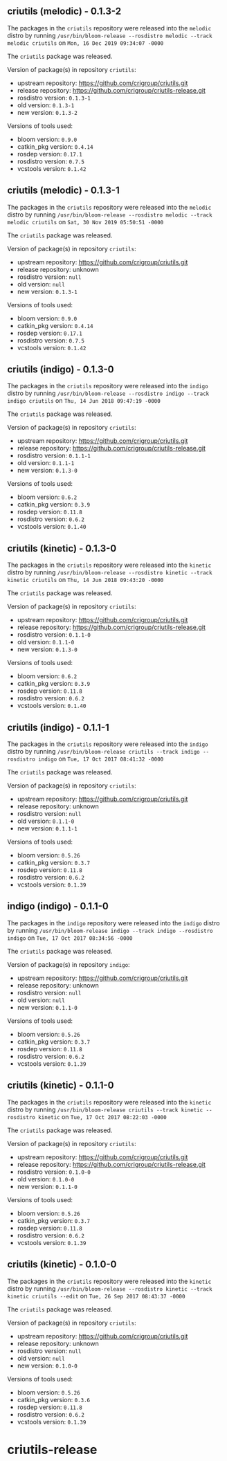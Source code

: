 ## criutils (melodic) - 0.1.3-2

The packages in the `criutils` repository were released into the `melodic` distro by running `/usr/bin/bloom-release --rosdistro melodic --track melodic criutils` on `Mon, 16 Dec 2019 09:34:07 -0000`

The `criutils` package was released.

Version of package(s) in repository `criutils`:

- upstream repository: https://github.com/crigroup/criutils.git
- release repository: https://github.com/crigroup/criutils-release.git
- rosdistro version: `0.1.3-1`
- old version: `0.1.3-1`
- new version: `0.1.3-2`

Versions of tools used:

- bloom version: `0.9.0`
- catkin_pkg version: `0.4.14`
- rosdep version: `0.17.1`
- rosdistro version: `0.7.5`
- vcstools version: `0.1.42`


## criutils (melodic) - 0.1.3-1

The packages in the `criutils` repository were released into the `melodic` distro by running `/usr/bin/bloom-release --rosdistro melodic --track melodic criutils` on `Sat, 30 Nov 2019 05:50:51 -0000`

The `criutils` package was released.

Version of package(s) in repository `criutils`:

- upstream repository: https://github.com/crigroup/criutils.git
- release repository: unknown
- rosdistro version: `null`
- old version: `null`
- new version: `0.1.3-1`

Versions of tools used:

- bloom version: `0.9.0`
- catkin_pkg version: `0.4.14`
- rosdep version: `0.17.1`
- rosdistro version: `0.7.5`
- vcstools version: `0.1.42`


## criutils (indigo) - 0.1.3-0

The packages in the `criutils` repository were released into the `indigo` distro by running `/usr/bin/bloom-release --rosdistro indigo --track indigo criutils` on `Thu, 14 Jun 2018 09:47:19 -0000`

The `criutils` package was released.

Version of package(s) in repository `criutils`:

- upstream repository: https://github.com/crigroup/criutils.git
- release repository: https://github.com/crigroup/criutils-release.git
- rosdistro version: `0.1.1-1`
- old version: `0.1.1-1`
- new version: `0.1.3-0`

Versions of tools used:

- bloom version: `0.6.2`
- catkin_pkg version: `0.3.9`
- rosdep version: `0.11.8`
- rosdistro version: `0.6.2`
- vcstools version: `0.1.40`


## criutils (kinetic) - 0.1.3-0

The packages in the `criutils` repository were released into the `kinetic` distro by running `/usr/bin/bloom-release --rosdistro kinetic --track kinetic criutils` on `Thu, 14 Jun 2018 09:43:20 -0000`

The `criutils` package was released.

Version of package(s) in repository `criutils`:

- upstream repository: https://github.com/crigroup/criutils.git
- release repository: https://github.com/crigroup/criutils-release.git
- rosdistro version: `0.1.1-0`
- old version: `0.1.1-0`
- new version: `0.1.3-0`

Versions of tools used:

- bloom version: `0.6.2`
- catkin_pkg version: `0.3.9`
- rosdep version: `0.11.8`
- rosdistro version: `0.6.2`
- vcstools version: `0.1.40`


## criutils (indigo) - 0.1.1-1

The packages in the `criutils` repository were released into the `indigo` distro by running `/usr/bin/bloom-release criutils --track indigo --rosdistro indigo` on `Tue, 17 Oct 2017 08:41:32 -0000`

The `criutils` package was released.

Version of package(s) in repository `criutils`:

- upstream repository: https://github.com/crigroup/criutils.git
- release repository: unknown
- rosdistro version: `null`
- old version: `0.1.1-0`
- new version: `0.1.1-1`

Versions of tools used:

- bloom version: `0.5.26`
- catkin_pkg version: `0.3.7`
- rosdep version: `0.11.8`
- rosdistro version: `0.6.2`
- vcstools version: `0.1.39`


## indigo (indigo) - 0.1.1-0

The packages in the `indigo` repository were released into the `indigo` distro by running `/usr/bin/bloom-release indigo --track indigo --rosdistro indigo` on `Tue, 17 Oct 2017 08:34:56 -0000`

The `criutils` package was released.

Version of package(s) in repository `indigo`:

- upstream repository: https://github.com/crigroup/criutils.git
- release repository: unknown
- rosdistro version: `null`
- old version: `null`
- new version: `0.1.1-0`

Versions of tools used:

- bloom version: `0.5.26`
- catkin_pkg version: `0.3.7`
- rosdep version: `0.11.8`
- rosdistro version: `0.6.2`
- vcstools version: `0.1.39`


## criutils (kinetic) - 0.1.1-0

The packages in the `criutils` repository were released into the `kinetic` distro by running `/usr/bin/bloom-release criutils --track kinetic --rosdistro kinetic` on `Tue, 17 Oct 2017 08:22:03 -0000`

The `criutils` package was released.

Version of package(s) in repository `criutils`:

- upstream repository: https://github.com/crigroup/criutils.git
- release repository: https://github.com/crigroup/criutils-release.git
- rosdistro version: `0.1.0-0`
- old version: `0.1.0-0`
- new version: `0.1.1-0`

Versions of tools used:

- bloom version: `0.5.26`
- catkin_pkg version: `0.3.7`
- rosdep version: `0.11.8`
- rosdistro version: `0.6.2`
- vcstools version: `0.1.39`


## criutils (kinetic) - 0.1.0-0

The packages in the `criutils` repository were released into the `kinetic` distro by running `/usr/bin/bloom-release --rosdistro kinetic --track kinetic criutils --edit` on `Tue, 26 Sep 2017 08:43:37 -0000`

The `criutils` package was released.

Version of package(s) in repository `criutils`:

- upstream repository: https://github.com/crigroup/criutils.git
- release repository: unknown
- rosdistro version: `null`
- old version: `null`
- new version: `0.1.0-0`

Versions of tools used:

- bloom version: `0.5.26`
- catkin_pkg version: `0.3.6`
- rosdep version: `0.11.8`
- rosdistro version: `0.6.2`
- vcstools version: `0.1.39`


# criutils-release